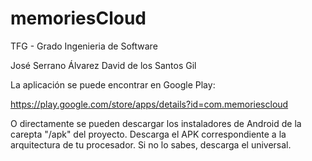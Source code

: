 # memoriesCloud

TFG - Grado Ingenieria de Software

José Serrano Álvarez
David de los Santos Gil

La aplicación se puede encontrar en Google Play:

https://play.google.com/store/apps/details?id=com.memoriescloud

O directamente se pueden descargar los instaladores de Android de la carepta "/apk" del proyecto. Descarga el APK correspondiente a la arquitectura de tu procesador. Si no lo sabes, descarga el universal.
